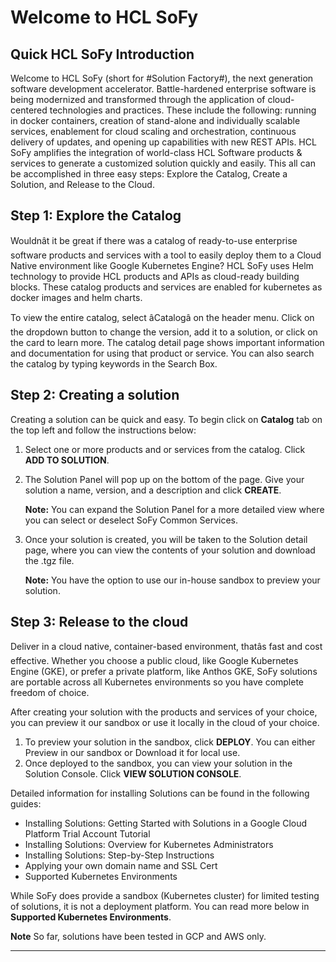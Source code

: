 # **Welcome to HCL SoFy**

## **Quick HCL SoFy Introduction**

Welcome to HCL SoFy (short for #Solution Factory#), the next generation software development accelerator. Battle-hardened enterprise software is being modernized and transformed through the application of cloud-centered technologies and practices. These include the following: running in docker containers, creation of stand-alone and individually scalable services, enablement for cloud scaling and orchestration, continuous delivery of updates, and opening up capabilities with new REST APIs.
HCL SoFy amplifies the integration of world-class HCL Software products & services to generate a customized solution quickly and easily. This all can be accomplished in three easy steps: Explore the Catalog, Create a Solution, and Release to the Cloud.





## **Step 1: Explore the Catalog**

Wouldnât it be great if there was a catalog of ready-to-use enterprise software products and services with a tool to easily deploy them to a Cloud Native environment like Google Kubernetes Engine? HCL SoFy uses Helm technology to provide HCL products and APIs as cloud-ready building blocks.  These catalog products and services are enabled for kubernetes as docker images and helm charts.

To view the entire catalog, select âCatalogâ on the header menu. Click on the dropdown button to change the version, add it to a solution, or click on the card to learn more. The catalog detail page shows important information and documentation for using that product or service. You can also search the catalog by typing keywords in the Search Box.


## **Step 2: Creating a solution**
Creating a solution can be quick and easy. To begin click on **Catalog** tab on the top left and follow the instructions below:

1. Select one or more products and or services from the catalog. Click **ADD TO SOLUTION**.
2. The Solution Panel will pop up on the bottom of the page. Give your solution a name, version, and a description and click **CREATE**.

   **Note:** You can expand the Solution Panel for a more detailed view where you can select or deselect SoFy Common Services.

3. Once your solution is created, you will be taken to the Solution detail page, where you can view the contents of your solution and download the .tgz file.

   **Note:** You have the option to use our in-house sandbox to preview your solution.


## **Step 3: Release to the cloud**
Deliver in a cloud native, container-based environment, thatâs fast and cost effective. Whether you choose a public cloud, like Google Kubernetes Engine (GKE), or prefer a private platform, like Anthos GKE, SoFy solutions are portable across all Kubernetes environments so you have complete freedom of choice.

After creating your solution with the products and services of your choice, you can preview it our sandbox or use it locally in the cloud of your choice.

1. To preview your solution in the sandbox, click **DEPLOY**. You can either Preview in our sandbox or Download it for local use.
2. Once deployed to the sandbox, you can view your solution in the Solution Console. Click **VIEW SOLUTION CONSOLE**.

Detailed information for installing Solutions can be found in the following guides:

* Installing Solutions: Getting Started with Solutions in a Google Cloud Platform Trial Account Tutorial
* Installing Solutions: Overview for Kubernetes Administrators  
* Installing Solutions: Step-by-Step Instructions
* Applying your own domain name and SSL Cert
* Supported Kubernetes Environments


While SoFy does provide a sandbox (Kubernetes cluster) for limited testing of solutions, it is not a deployment platform. You can read more below in **Supported Kubernetes Environments**.

**Note** So far, solutions have been tested in GCP and AWS only.
____
